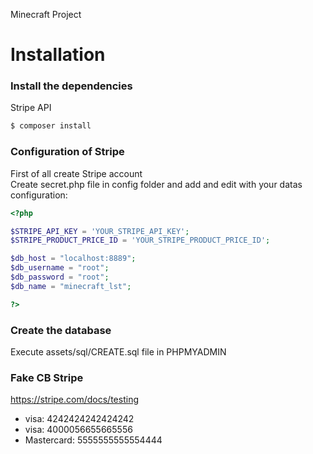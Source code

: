 Minecraft Project

# Installation

### Install the dependencies
Stripe API
```sh
$ composer install
```

### Configuration of Stripe
First of all create Stripe account<br>
Create secret.php file in config folder and add and edit with your datas configuration:
```php
<?php

$STRIPE_API_KEY = 'YOUR_STRIPE_API_KEY';
$STRIPE_PRODUCT_PRICE_ID = 'YOUR_STRIPE_PRODUCT_PRICE_ID';

$db_host = "localhost:8889";
$db_username = "root";
$db_password = "root";
$db_name = "minecraft_lst";

?>
```

### Create the database
Execute assets/sql/CREATE.sql file in PHPMYADMIN

### Fake CB Stripe
https://stripe.com/docs/testing
- visa: 4242424242424242
- visa: 4000056655665556
- Mastercard: 5555555555554444






